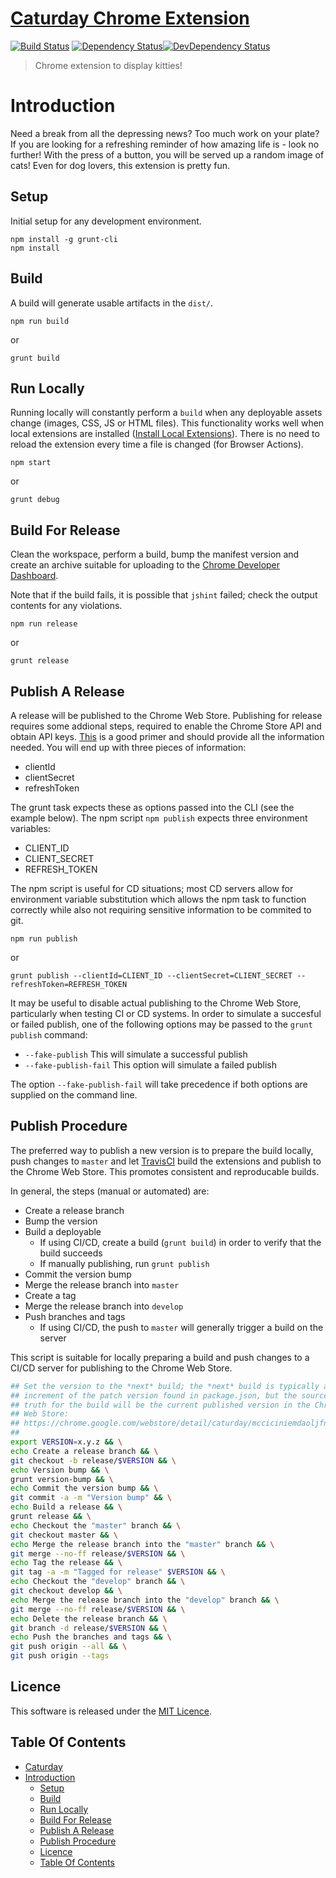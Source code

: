 # [Caturday Chrome Extension](https://github.com/hal313/caturday-chrome-extension)

[![Build Status](http://img.shields.io/travis/hal313/caturday-chrome-extension/master.svg?style=flat-square)](https://travis-ci.org/hal313/caturday-chrome-extension)
[![Dependency Status](https://david-dm.org/hal313/caturday-chrome-extension.svg?style=flat-square)](https://david-dm.org/hal313/caturday-chrome-extension)[![DevDependency Status](https://david-dm.org/hal313/caturday-chrome-extension/dev-status.svg?style=flat-square)](https://david-dm.org/hal313/caturday-chrome-extension)


> Chrome extension to display kitties!

# Introduction
Need a break from all the depressing news? Too much work on your plate? If you are looking for a refreshing reminder of how amazing life is - look no further! With the press of a button, you will be served up a random image of cats! Even for dog lovers, this extension is pretty fun.


## Setup
Initial setup for any development environment.
```
npm install -g grunt-cli
npm install
```
## Build
A build will generate usable artifacts in the `dist/`. 
```
npm run build
```
or
```
grunt build
```


## Run Locally
Running locally will constantly perform a `build` when any deployable assets change (images, CSS, JS or HTML files). This functionality works well when local extensions are installed ([Install Local Extensions](https://developer.chrome.com/extensions/getstarted#manifest)). There is no need to reload the extension every time a file is changed (for Browser Actions).
```
npm start
```
or
```
grunt debug
```

## Build For Release
Clean the workspace, perform a build, bump the manifest version and create an archive suitable for uploading to the [Chrome Developer Dashboard](https://chrome.google.com/webstore/developer/dashboard).

Note that if the build fails, it is possible that `jshint` failed; check the output contents for any violations.

```
npm run release
```
or
```
grunt release
```

## Publish A Release
A release will be published to the Chrome Web Store. Publishing for release requires some addional steps, required to enable the Chrome Store API and obtain API keys. [This](https://developer.chrome.com/webstore/using_webstore_api#beforeyoubegin) is a good primer and should provide all the information needed. You will end up with three pieces of information:
- clientId
- clientSecret
- refreshToken

The grunt task expects these as options passed into the CLI (see the example below). The npm script `npm publish` expects three environment variables:
- CLIENT_ID
- CLIENT_SECRET
- REFRESH_TOKEN

The npm script is useful for CD situations; most CD servers allow for environment variable substitution which allows the npm task to function correctly while also not requiring sensitive information to be commited to git.
```
npm run publish
```
or
```
grunt publish --clientId=CLIENT_ID --clientSecret=CLIENT_SECRET --refreshToken=REFRESH_TOKEN
```

It may be useful to disable actual publishing to the Chrome Web Store, particularly when testing CI or CD systems. In order to simulate a succesful or failed publish, one of the following options may be passed to the `grunt publish` command:
* `--fake-publish` This will simulate a successful publish
* `--fake-publish-fail` This option will simulate a failed publish

The option `--fake-publish-fail` will take precedence if both options are supplied on the command line.

## Publish Procedure
The preferred way to publish a new version is to prepare the build locally, push changes to `master` and let [TravisCI](https://travis-ci.org/hal313/caturday-chrome-extension/) build the extensions and publish to the Chrome Web Store. This promotes consistent and reproducable builds.

In general, the steps (manual or automated) are:
* Create a release branch
* Bump the version
* Build a deployable
   * If using CI/CD, create a build (`grunt build`) in order to verify that the build succeeds
   * If manually publishing, run `grunt publish`
* Commit the version bump
* Merge the release branch into `master`
* Create a tag
* Merge the release branch into `develop`
* Push branches and tags
   * If using CI/CD, the push to `master` will generally trigger a build on the server

This script is suitable for locally preparing a build and push changes to
a CI/CD server for publishing to the Chrome Web Store.

```bash
## Set the version to the *next* build; the *next* build is typically an
## increment of the patch version found in package.json, but the source of
## truth for the build will be the current published version in the Chrome
## Web Store:
## https://chrome.google.com/webstore/detail/caturday/mcciciniemdaoljfnhgfahdhhkhefcfp
##
export VERSION=x.y.z && \
echo Create a release branch && \
git checkout -b release/$VERSION && \
echo Version bump && \
grunt version-bump && \
echo Commit the version bump && \
git commit -a -m "Version bump" && \
echo Build a release && \
grunt release && \
echo Checkout the "master" branch && \
git checkout master && \
echo Merge the release branch into the "master" branch && \
git merge --no-ff release/$VERSION && \
echo Tag the release && \
git tag -a -m "Tagged for release" $VERSION && \
echo Checkout the "develop" branch && \
git checkout develop && \
echo Merge the release branch into the "develop" branch && \
git merge --no-ff release/$VERSION && \
echo Delete the release branch && \
git branch -d release/$VERSION && \
echo Push the branches and tags && \
git push origin --all && \
git push origin --tags
```

## Licence
This software is released under the [MIT Licence](https://raw.githubusercontent.com/hal313/caturday-chrome-extension/master/LICENSE).


## Table Of Contents
- [Caturday](#caturday)
- [Introduction](#introduction)
  - [Setup](#setup)
  - [Build](#build)
  - [Run Locally](#run-locally)
  - [Build For Release](#build-for-release)
  - [Publish A Release](#publish-a-release)
  - [Publish Procedure](#publish-procedure)
  - [Licence](#licence)
  - [Table Of Contents](#table-of-contents)